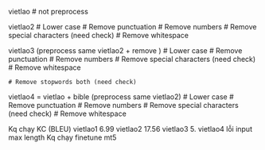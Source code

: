 vietlao
    # not preprocess

vietlao2
    # Lower case 
    # Remove punctuation 
    # Remove numbers 
    # Remove special characters (need check)
    # Remove whitespace

vietlao3 (preprocess same vietlao2 + remove )
    # Lower case 
    # Remove punctuation 
    # Remove numbers 
    # Remove special characters (need check)
    # Remove whitespace

    # Remove stopwords both (need check)

vietlao4 = vietlao + bible (preprocess same vietlao2)
    # Lower case 
    # Remove punctuation 
    # Remove numbers 
    # Remove special characters (need check)
    # Remove whitespace

Kq chạy KC (BLEU)
    vietlao1    6.99
    vietlao2    17.56
    vietlao3    5.
    vietlao4 lỗi input max length
Kq chạy finetune
    mt5         

